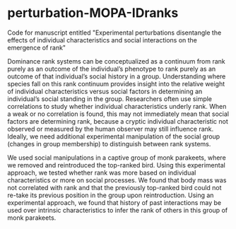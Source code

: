 # perturbation-MOPA-IDranks

Code for manuscript entitled "Experimental perturbations disentangle the effects of individual characteristics and social interactions on the emergence of rank"

Dominance rank systems can be conceptualized as a continuum from rank purely as an outcome of the individual’s phenotype to rank purely as an outcome of that individual’s social history in a group. Understanding where species fall on this rank continuum provides insight into the relative weight of individual characteristics versus social factors in determining an individual’s social standing in the group. Researchers often use simple correlations to study whether individual characteristics underly rank. When a weak or no correlation is found, this may not immediately mean that social factors are determining rank, because a cryptic individual characteristic not observed or measured by the human observer may still influence rank. Ideally, we need additional experimental manipulation of the social group (changes in group membership) to distinguish between rank systems. 

We used social manipulations in a captive group of monk parakeets, where we removed and reintroduced the top-ranked bird. Using this experimental approach, we tested whether rank was more based on individual characteristics or more on social processes. We found that body mass was not correlated with rank and that the previously top-ranked bird could not re-take its previous position in the group upon reintroduction. Using an experimental approach, we found that history of past interactions may be used over intrinsic characteristics to infer the rank of others in this group of monk parakeets. 



